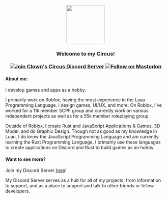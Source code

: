 <p align="center">
<img width="120" height="120" src="https://cdn.discordapp.com/icons/1010924099079503872/47766cca7782f0b8d6eac98f787402bb.png">
</p>
<h3 align="center">
Welcome to my Circus!
</br>
</br>
<a href="https://discord.gg/gMWmuaZEY6">
  <img alt="Join Clown's Circus Discord Server" src="https://img.shields.io/discord/1010924099079503872?color=%2344cc11&label=Discord&logo=Discord&logoColor=%23FFF&style=flat-square">
</a>
<a rel="me" href="https://mastodon.gamedev.place/@YetAnotherClown">
  <img alt="Follow on Mastodon" src="https://img.shields.io/mastodon/follow/112044519487690421?color=%23595aff&domain=https%3A%2F%2Fmastodon.gamedev.place&label=Mastodon&logo=Mastodon&logoColor=%23FFFFFF&style=flat-square">
</a>
</h3>

#### About me:

I develop games and apps as a hobby.

I primarily work on Roblox, having the most experience in the Luau Programming Language. I design games, UI/UX, and more.
On Roblox, I've worked for a 11k member SCPF group and currently work on various independent projects as well as for a 55k member roleplaying group.

Outside of Roblox, I create Rust and JavaScript Applications & Games, 3D Model, and do Graphic Design. Though not as good as my knowledge in Luau, I do know the JavaScript Programming Language and am currently learning the Rust Programming Language. I primarily use these languages to create applications on Discord and Rust to build games as an hobby.

#### Want to see more?

Join my Discord Server [here](https://discord.gg/gMWmuaZEY6)!

My Discord Server serves as a hub for all of my projects, from information to support, and as a place to support and talk to other friends or fellow developers.
